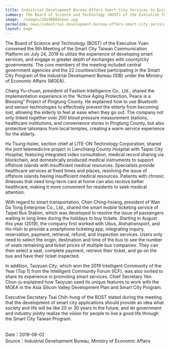 ```yaml
---
title: Industrial Development Bureau Offers Smart City Services to Enjoy Smart Life
summary: The Board of Science and Technology (BOST) of the Executive Yuan convened the 8th Meeting of the Smart City Taiwan Communication Platform on July 24
image:  /images/20190802news.jpg
permalink: news/industrial-development-bureau-offers-smart-city-services-to-enjoy-smart-life/
layout: page
---
```


The Board of Science and Technology (BOST) of the Executive Yuan convened the 8th Meeting of the Smart City Taiwan Communication Platform on July 24, 2019 to utilize the experience of developing smart services, and engage in greater depth of exchanges with county/city governments. The core members of the meeting included central government agencies and the 22 counties/cities participating in the Smart City Program of the Industrial Development Bureau (IDB) under the Ministry of Economic Affairs (MOEA).

Chang Yu-chuan, president of Fashion Intelligence Co., Ltd., shared the implementation experience in the “Active Aging Protection, Peace is a Blessing” Project of Pingtung County. He explained how to use Bluetooth and sensor technologies to effectively prevent the elderly from becoming lost, allowing the elderly to feel at ease when they go out. The company not only linked together over 200 blood pressure measurement stations, healthcare institutions, and convenience stores in Pingtung County, but also protective talismans from local temples, creating a warm service experience for the elderly.

Hu Tsung-hsien, section chief at LITE-ON Technology Corporation, shared the joint telemedicine project in Lienchiang County Hospital with Taipei City Hospital, featuring integrated video consultation, medical record sharing via blockchain, and domestically produced medical instruments to support offshore islands with insufficient medical resources. Specialists provide healthcare services at fixed times and places, resolving the issue of offshore islands having insufficient medical resources. Patients with chronic illnesses that need long-term care at home can also receive better healthcare, making it more convenient for residents to seek medical attention.

With regard to smart transportation, Chen Ching-hsiang, president of Wan Da Tong Enterprise Co., Ltd., shared the smart mobile ticketing service of Taipei Bus Station, which was developed to resolve the issue of passengers waiting in long lines during the holidays to buy tickets. Starting in August this year (2019), the company first worked with Ubus, Alohatransport, and Ho-Hsin to provide a smartphone ticketing app, integrating inquiry, reservation, payment, retrieval, refund, and inspection services. Users only need to select the origin, destination and time of the bus to see the number of seats remaining and ticket prices of multiple bus companies. They can then select a seat, complete payment, retrieve their ticket, and go on the bus and have their ticket inspected.

In addition, Taoyuan City, which won the 2019 Intelligent Community of the Year (Top 1) from the Intelligent Community Forum (ICF), was also invited to share its experience in promoting smart services. Chief Secretary Yen Chun-ju explained how Taoyuan used its unique features to work with the MOEA in the Asia Silicon Valley Development Plan and Smart City Program.

Executive Secretary Tsai Chih-hung of the BOST stated during the meeting that the development of smart city applications should provide an idea what society and life will be like 20 or 30 years in the future, and let government and industry jointly realize the vision for people to live a good life through the Smart City Taiwan Program.

<br/>
Date：2019-08-02
<br/>
Source：Industrial Development Bureau, Ministry of Economic Affairs
